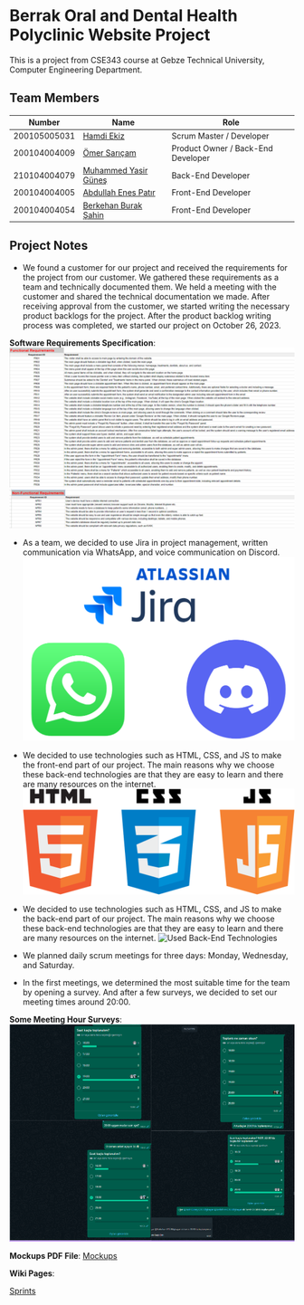 # Berrak Oral and Dental Health Polyclinic Website Project
This is a project from CSE343 course at Gebze Technical University, Computer Engineering Department. 

## Team Members
| Number | Name | Role
| --- | --- | --- |
| 200105005031 | [Hamdi Ekiz](https://github.com/hamdyekiz) | Scrum Master / Developer
| 200104004009 | [Ömer Sarıçam](https://github.com/OmerSaricam) | Product Owner / Back-End Developer
| 210104004079 | [Muhammed Yasir Güneş](https://github.com/yasirgunes) | Back-End Developer
| 200104004005 | [Abdullah Enes Patır](https://github.com/enespatir07) | Front-End Developer
| 200104004054 | [Berkehan Burak Şahin](https://github.com/Berkehan1) | Front-End Developer


## Project Notes
- We found a customer for our project and received the requirements for the project from our customer. We gathered these requirements as a team and technically documented them. We held a meeting with the customer and shared the technical documentation we made. After receiving approval from the customer, we started writing the necessary product backlogs for the project. After the product backlog writing process was completed, we started our project on October 26, 2023.

 **Software Requirements Specification**:
 ![Functional Requirements](https://github.com/hamdyekiz/Berrak-Dentist-Web-Site/blob/main/Project%20Management/Project%20Files/Functional%20Requirements.PNG)
 ![Non-Functional Requirements](https://github.com/hamdyekiz/Berrak-Dentist-Web-Site/blob/main/Project%20Management/Project%20Files/Non-Functional%20Requirements.PNG)

- As a team, we decided to use Jira in project management, written communication via WhatsApp, and voice communication on Discord.
  ![Used Softwares](https://github.com/hamdyekiz/Berrak-Dentist-Web-Site/blob/main/Project%20Management/Project%20Files/used%20sofwares.PNG)
  
- We decided to use technologies such as HTML, CSS, and JS to make the front-end part of our project. The main reasons why we choose these back-end technologies are that they are easy to learn and there are many resources on the internet.
  ![Used Front-End Technologies](https://github.com/hamdyekiz/Berrak-Dentist-Web-Site/blob/main/Project%20Management/Project%20Files/front-end%20development.png)
  
- We decided to use technologies such as HTML, CSS, and JS to make the back-end part of our project. The main reasons why we choose these back-end technologies are that they are easy to learn and there are many resources on the internet.
  ![Used Back-End Technologies]()

- We planned daily scrum meetings for three days: Monday, Wednesday, and Saturday.
- In the first meetings, we determined the most suitable time for the team by opening a survey. And after a few surveys, we decided to set our meeting times around 20:00.
  
**Some Meeting Hour Surveys**:
  ![Meeting Hour Surveys](https://github.com/hamdyekiz/Berrak-Dentist-Web-Site/blob/main/Project%20Management/Project%20Files/merged%20some%20meeting%20hour%20surveys.PNG)
 
**Mockups PDF File**: [Mockups](https://github.com/hamdyekiz/Berrak-Dentist-Web-Site/blob/main/Project%20Management/Project%20Files/mockups.pdf)
 
**Wiki Pages**: 

[Sprints](https://github.com/hamdyekiz/Berrak-Dentist-Web-Site/wiki/Sprints)

